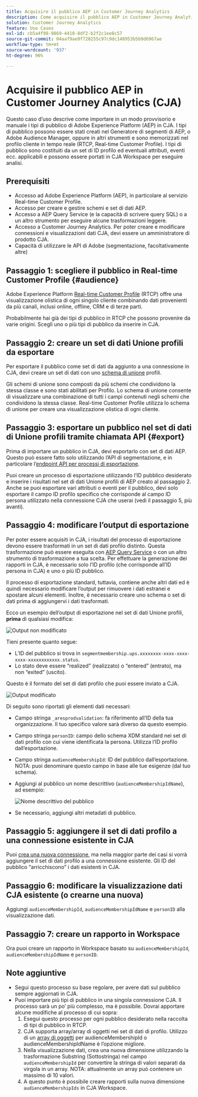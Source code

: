 ```yaml
---
title: Acquisire il pubblico AEP in Customer Journey Analytics
description: Come acquisire il pubblico AEP in Customer Journey Analytics per ulteriori analisi.
solution: Customer Journey Analytics
feature: Use Cases
exl-id: cb5a4f98-9869-4410-8df2-b2f2c1ee8c57
source-git-commit: 04aaf9ae9f720255c97c9dc148953b5b9d6967ae
workflow-type: tm+mt
source-wordcount: '937'
ht-degree: 96%

---
```


# Acquisire il pubblico AEP in Customer Journey Analytics (CJA)

Questo caso d’uso descrive come importare in un modo provvisorio e manuale i tipi di pubblico di Adobe Experience Platform (AEP) in CJA. I tipi di pubblico possono essere stati creati nel Generatore di segmenti di AEP, o Adobe Audience Manager, oppure in altri strumenti e sono memorizzati nel profilo cliente in tempo reale (RTCP, Real-time Customer Profile). I tipi di pubblico sono costituiti da un set di ID profilo ed eventuali attributi, eventi ecc. applicabili e possono essere portati in CJA Workspace per eseguire analisi.

## Prerequisiti

* Accesso ad Adobe Experience Platform (AEP), in particolare al servizio Real-time Customer Profile.
* Accesso per creare e gestire schemi e set di dati AEP.
* Accesso a AEP Query Service (e la capacità di scrivere query SQL) o a un altro strumento per eseguire alcune trasformazioni leggere.
* Accesso a Customer Journey Analytics. Per poter creare e modificare connessioni e visualizzazioni dati CJA, devi essere un amministratore di prodotto CJA.
* Capacità di utilizzare le API di Adobe (segmentazione, facoltativamente altre)

## Passaggio 1: scegliere il pubblico in Real-time Customer Profile {#audience}

Adobe Experience Platform [Real-time Customer Profile](https://experienceleague.adobe.com/docs/experience-platform/profile/home.html?lang=it) (RTCP) offre una visualizzazione olistica di ogni singolo cliente combinando dati provenienti da più canali, inclusi online, offline, CRM e di terze parti.

Probabilmente hai già dei tipi di pubblico in RTCP che possono provenire da varie origini. Scegli uno o più tipi di pubblico da inserire in CJA.

## Passaggio 2: creare un set di dati Unione profili da esportare

Per esportare il pubblico come set di dati da aggiunto a una connessione in CJA, devi creare un set di dati con uno [schema di unione](https://experienceleague.adobe.com/docs/experience-platform/profile/union-schemas/union-schema.html?lang=it#understanding-union-schemas) profili.

Gli schemi di unione sono composti da più schemi che condividono la stessa classe e sono stati abilitati per Profilo. Lo schema di unione consente di visualizzare una combinazione di tutti i campi contenuti negli schemi che condividono la stessa classe. Real-time Customer Profile utilizza lo schema di unione per creare una visualizzazione olistica di ogni cliente.

## Passaggio 3: esportare un pubblico nel set di dati di Unione profili tramite chiamata API {#export}

Prima di importare un pubblico in CJA, devi esportarlo con set di dati AEP. Questo può essere fatto solo utilizzando l’API di segmentazione, e in particolare l’[endpoint API per processi di esportazione](https://experienceleague.adobe.com/docs/experience-platform/segmentation/api/export-jobs.html?lang=it).

Puoi creare un processo di esportazione utilizzando l’ID pubblico desiderato e inserire i risultati nel set di dati Unione profili di AEP creato al passaggio 2. Anche se puoi esportare vari attributi o eventi per il pubblico, devi solo esportare il campo ID profilo specifico che corrisponde al campo ID persona utilizzato nella connessione CJA che userai (vedi il passaggio 5, più avanti).

## Passaggio 4: modificare l’output di esportazione

Per poter essere acquisiti in CJA, i risultati del processo di esportazione devono essere trasformati in un set di dati profilo distinto. Questa trasformazione può essere eseguita con [AEP Query Service](https://experienceleague.adobe.com/docs/experience-platform/query/home.html?lang=it) o con un altro strumento di trasformazione a tua scelta. Per effettuare la generazione dei rapporti in CJA, è necessario solo l’ID profilo (che corrisponde all’ID persona in CJA) e uno o più ID pubblico.

Il processo di esportazione standard, tuttavia, contiene anche altri dati ed è quindi necessario modificare l’output per rimuovere i dati estranei e spostare alcuni elementi. Inoltre, è necessario creare uno schema o set di dati prima di aggiungervi i dati trasformati.

Ecco un esempio dell’output di esportazione nel set di dati Unione profili, **prima** di qualsiasi modifica:

![Output non modificato](../assets/export-unedited.png)

Tieni presente quanto segue:

* L’ID del pubblico si trova in `segmentmembership.ups.xxxxxxxx-xxxx-xxxx-xxxx-xxxxxxxxxxxx.status`.
* Lo stato deve essere “realized” (realizzato) o “entered” (entrato), ma non “exited” (uscito).

Questo è il formato del set di dati profilo che puoi essere inviato a CJA.

![Output modificato](../assets/export-edited.png)

Di seguito sono riportati gli elementi dati necessari:

* Campo stringa `_aresprodvalidation`: fa riferimento all’ID della tua organizzazione. Il tuo specifico valore sarà diverso da questo esempio.
* Campo stringa `personID`: campo dello schema XDM standard nei set di dati profilo con cui viene identificata la persona. Utilizza l’ID profilo dall’esportazione.
* Campo stringa `audienceMembershipId`: ID del pubblico dall’esportazione. NOTA: puoi denominare questo campo in base alle tue esigenze (dal tuo schema).
* Aggiungi al pubblico un nome descrittivo (`audienceMembershipIdName`), ad esempio:

   ![Nome descrittivo del pubblico](../assets/audience-name.png)

* Se necessario, aggiungi altri metadati di pubblico.

## Passaggio 5: aggiungere il set di dati profilo a una connessione esistente in CJA

Puoi [crea una nuova connessione](/help/connections/create-connection.md), ma nella maggior parte dei casi si vorrà aggiungere il set di dati profilo a una connessione esistente. Gli ID del pubblico “arricchiscono” i dati esistenti in CJA.

## Passaggio 6: modificare la visualizzazione dati CJA esistente (o crearne una nuova)

Aggiungi `audienceMembershipId`, `audienceMembershipIdName` e `personID` alla visualizzazione dati.

## Passaggio 7: creare un rapporto in Workspace

Ora puoi creare un rapporto in Workspace basato su `audienceMembershipId`, `audienceMembershipIdName` e `personID`.

## Note aggiuntive

* Segui questo processo su base regolare, per avere dati sul pubblico sempre aggiornati in CJA.
* Puoi importare più tipi di pubblico in una singola connessione CJA. Il processo sarà un po’ più complesso, ma è possibile. Dovrai apportare alcune modifiche al processo di cui sopra:
   1. Esegui questo processo per ogni pubblico desiderato nella raccolta di tipi di pubblico in RTCP.
   1. CJA supporta array/array di oggetti nei set di dati di profilo. Utilizzo di un [array di oggetti](https://experienceleague.adobe.com/docs/analytics-platform/using/cja-usecases/object-arrays.html?lang=en) per audienceMembershipId o audienceMembershipIdName è l’opzione migliore.
   1. Nella visualizzazione dati, crea una nuova dimensione utilizzando la trasformazione Substring (Sottostringa) nel campo `audienceMembershipId` per convertire la stringa di valori separati da virgola in un array. NOTA: attualmente un array può contenere un massimo di 10 valori.
   1. A questo punto è possibile creare rapporti sulla nuova dimensione `audienceMembershipIds` in CJA Workspace.
